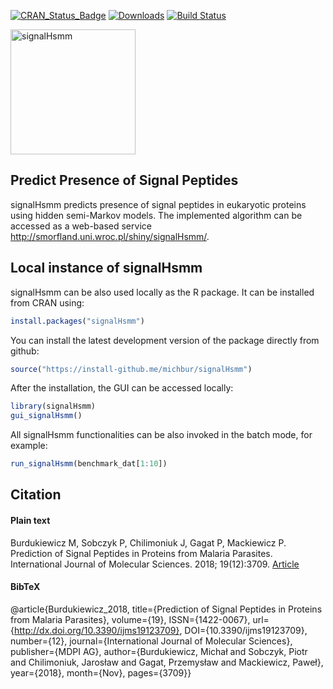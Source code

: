 [![CRAN_Status_Badge](http://www.r-pkg.org/badges/version/signalHsmm)](https://cran.r-project.org/package=signalHsmm)
[![Downloads](http://cranlogs.r-pkg.org/badges/signalHsmm)](https://cran.r-project.org/package=signalHsmm)
[![Build Status](https://api.travis-ci.org/michbur/signalHsmm.png)](https://travis-ci.org/michbur/signalHsmm)

<img src="https://github.com/michbur/signalHsmm/blob/master/inst/signal_gui/logo.png" alt="signalHsmm" style="height: 200px;"/>

Predict Presence of Signal Peptides
-------------------------

signalHsmm predicts presence of signal peptides in eukaryotic proteins using hidden semi-Markov models. The implemented algorithm can be accessed as a web-based service http://smorfland.uni.wroc.pl/shiny/signalHsmm/.

Local instance of signalHsmm
------------------------
signalHsmm can be also used locally as the R package. It can be installed from CRAN using:

```R
install.packages("signalHsmm")
```

You can install the latest development version of the package directly from github:

```R
source("https://install-github.me/michbur/signalHsmm")
```

After the installation, the GUI can be accessed locally:

```R
library(signalHsmm)
gui_signalHsmm()
```
All signalHsmm functionalities can be also invoked in the batch mode, for example:

```R
run_signalHsmm(benchmark_dat[1:10])
```

Citation
------------------------

#### Plain text
Burdukiewicz M, Sobczyk P, Chilimoniuk J, Gagat P, Mackiewicz P. Prediction of Signal Peptides in Proteins from Malaria Parasites. International Journal of Molecular Sciences. 2018; 19(12):3709.
[Article](https://www.mdpi.com/1422-0067/19/12/3709)

#### BibTeX
@article{Burdukiewicz_2018, 
title={Prediction of Signal Peptides in Proteins from Malaria Parasites}, 
volume={19}, 
ISSN={1422-0067}, 
url={http://dx.doi.org/10.3390/ijms19123709}, 
DOI={10.3390/ijms19123709}, 
number={12}, 
journal={International Journal of Molecular Sciences}, 
publisher={MDPI AG}, 
author={Burdukiewicz, Michał and Sobczyk, Piotr and Chilimoniuk, Jarosław and Gagat, Przemysław and Mackiewicz, Paweł}, 
year={2018}, 
month={Nov}, 
pages={3709}}

